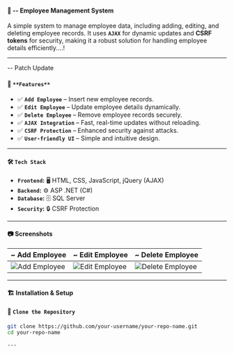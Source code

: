 #### 🏢 -- Employee Management System

A simple system to manage employee data, including adding, editing, and deleting employee records. It uses **`AJAX`** for dynamic updates and **CSRF tokens** for security, making it a robust solution for handling employee details efficiently....!

---
-- Patch Update
#### 🚀 `**Features**`

- ✅ **`Add Employee`** – Insert new employee records.  
- ✅ **`Edit Employee`** – Update employee details dynamically.  
- ✅ **`Delete Employee`** – Remove employee records securely.
- ✅ **`AJAX Integration`** – Fast, real-time updates without reloading. 
- ✅ **`CSRF Protection`** – Enhanced security against attacks.
- ✅ **`User-friendly UI`** – Simple and intuitive design.

---

#### 🛠️ `Tech Stack`

- **`Frontend`:** 🖥️ HTML, CSS, JavaScript, jQuery (AJAX)  
- **`Backend`:** ⚙️ ASP .NET (C#)  
- **`Database`:** 🗄️ SQL Server  
- **`Security`:** 🔒 CSRF Protection  

---

#### 📷 Screenshots

| ~ Add Employee | ~ Edit Employee | ~ Delete Employee |
|-------------|--------------|---------------|
| ![Add Employee](assets/add_employee.png) | ![Edit Employee](assets/edit_employee.png) | ![Delete Employee](assets/delete_employee.png) |

---

#### 🏗️ Installation & Setup

#### 🔹 `Clone the Repository`
```sh
git clone https://github.com/your-username/your-repo-name.git
cd your-repo-name

--- 
